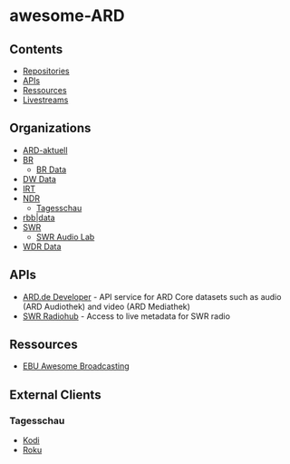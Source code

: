 # awesome-ARD

## Contents

- [Repositories](#Repositories)
- [APIs](#APIs)
- [Ressources](#Ressources)
- [Livestreams](LIVE.md)

## Organizations

- [ARD-aktuell](https://github.com/ard-aktuell/)
- [BR](https://github.com/bayerischer-rundfunk)
  - [BR Data](https://github.com/br-data)
- [DW Data](https://github.com/dw-data)
- [IRT](https://github.com/IRT-Open-Source/)
- [NDR](https://github.com/NorddeutscherRundfunk)
  - [Tagesschau](https://github.com/tagesschau)
- [rbb|data](https://github.com/rbb-data)
- [SWR](https://gitlab.com/openswr)
  - [SWR Audio Lab](https://github.com/swrlab)
- [WDR Data](https://github.com/wdr-data)

## APIs

- [ARD.de Developer](https://developer.ard.de) - API service for ARD Core datasets such as audio (ARD Audiothek) and video (ARD Mediathek)
- [SWR Radiohub](https://api.lab.swr.de/radiohub-docs/) - Access to live metadata for SWR radio

## Ressources

- [EBU Awesome Broadcasting](https://github.com/ebu/awesome-broadcasting)

## External Clients

### Tagesschau
- [Kodi](https://github.com/joerns/xbmc-plugin.video.tagesschau)
- [Roku](https://github.com/henningSaul/tagesschau-on-roku)
